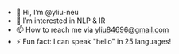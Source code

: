- 👋 Hi, I’m @yliu-neu
- 👀 I’m interested in NLP & IR
- 📫 How to reach me via yliu84696@gmail.com
- ⚡ Fun fact: I can speak "hello" in 25 languages!

<!---
yliu-neu/yliu-neu is a ✨ special ✨ repository because its `README.md` (this file) appears on your GitHub profile.
You can click the Preview link to take a look at your changes.
--->
